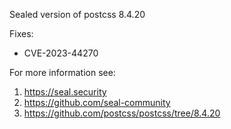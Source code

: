 Sealed version of postcss 8.4.20

Fixes:
- CVE-2023-44270

For more information see:
  1. https://seal.security
  2. https://github.com/seal-community
  3. https://github.com/postcss/postcss/tree/8.4.20
